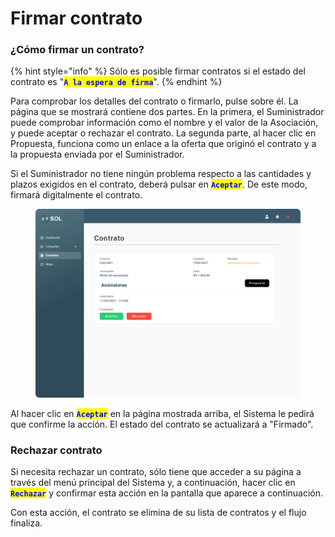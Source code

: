 # Firmar contrato

### ¿Cómo firmar un contrato?

{% hint style="info" %}
Sólo es posible firmar contratos si el estado del contrato es "<mark style="color:blue;">**`A la espera de firma`**</mark>".
{% endhint %}

Para comprobar los detalles del contrato o firmarlo, pulse sobre él. La página que se mostrará contiene dos partes. En la primera, el Suministrador puede comprobar información como el nombre y el valor de la Asociación, y puede aceptar o rechazar el contrato. La segunda parte, al hacer clic en Propuesta, funciona como un enlace a la oferta que originó el contrato y a la propuesta enviada por el Suministrador.

Si el Suministrador no tiene ningún problema respecto a las cantidades y plazos exigidos en el contrato, deberá pulsar en <mark style="color:blue;">**`Aceptar`**</mark>. De este modo, firmará digitalmente el contrato.

<figure><img src="../../../.gitbook/assets/Contrato (assinado) (1).png" alt=""><figcaption></figcaption></figure>

Al hacer clic en <mark style="color:blue;">**`Aceptar`**</mark> en la página mostrada arriba, el Sistema le pedirá que confirme la acción. El estado del contrato se actualizará a "Firmado".

### Rechazar contrato

Si necesita rechazar un contrato, sólo tiene que acceder a su página a través del menú principal del Sistema y, a continuación, hacer clic en <mark style="color:blue;">**`Rechazar`**</mark> y confirmar esta acción en la pantalla que aparece a continuación.

Con esta acción, el contrato se elimina de su lista de contratos y el flujo finaliza.
